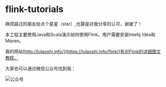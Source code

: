 # flink-tutorials

麻烦路过的朋友给点个星星（star）,也算是对我分享的认可，谢谢了！

本工程主要使用Java和Scala演示如何使用Flink。用户需要安装Intellij Idea和Maven。

我的网站[http://lulaoshi.info/](https://lulaoshi.info/flink/)有对Flink的详细图文教程。

大家也可以通过微信公众号找到我：

![公众号](http://aixingqiu-1258949597.cos.ap-beijing.myqcloud.com/2019-11-20-021810.png)


